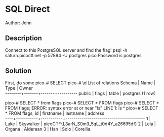 # SQL Direct
Author: John
## Description
Connect to this PostgreSQL server and find the flag!
psql -h saturn.picoctf.net -p 57884 -U postgres pico
Password is postgres

## Solution

First, do some 
pico-# SELECT 
pico-# \d
         List of relations
 Schema | Name  | Type  |  Owner   
--------+-------+-------+----------
 public | flags | table | postgres
(1 row)

pico-# SELECT * from flags
pico-# SELECT * FROM flags
pico-# SELECT * FROM flags;
ERROR:  syntax error at or near "ls"
LINE 1: ls
        ^
pico=# SELECT * FROM flags;
 id | firstname | lastname  |                address                 
----+-----------+-----------+----------------------------------------
  1 | Luke      | Skywalker | picoCTF{L3arN_S0m3_5qL_t0d4Y_a26695df}
  2 | Leia      | Organa    | Alderaan
  3 | Han       | Solo      | Corellia